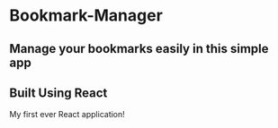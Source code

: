 # Bookmark-Manager
## Manage your bookmarks easily in this simple app
## Built Using React
My first ever React application!